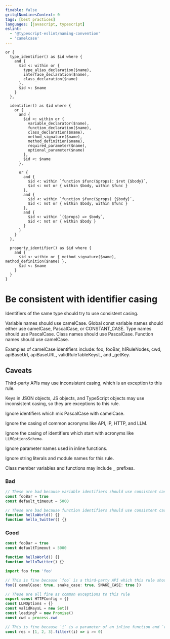 ```yaml
---
fixable: false
gritqlNumLinesContext: 0
tags: [best practices]
languages: [javascript, typescript]
eslint:
  - '@typescript-eslint/naming-convention'
  - 'camelcase'
---
```


```grit
or {
  type_identifier() as $id where {
    and {
      $id <: within or {
        type_alias_declaration($name),
        interface_declaration($name),
        class_declaration($name)
      },
      $id <: $name
    }
  },

  identifier() as $id where {
    or {
      and {
        $id <: within or {
          variable_declarator($name),
          function_declaration($name),
          class_declaration($name),
          method_signature($name),
          method_definition($name),
          required_parameter($name),
          optional_parameter($name)
        },
        $id <: $name
      },

      or {
        and {
          $id <: within `function $func($props): $ret {$body}`,
          $id <: not or { within $body, within $func }
        },
        and {
          $id <: within `function $func($props) {$body}`,
          $id <: not or { within $body, within $func }
        },
        and {
          $id <: within `($props) => $body`,
          $id <: not or { within $body }
        }
      }
    }
  },

  property_identifier() as $id where {
    and {
      $id <: within or { method_signature($name), method_definition($name) },
      $id <: $name
    }
  }
}
```

# Be consistent with identifier casing

Identifiers of the same type should try to use consistent casing.

Variable names should use camelCase.
Global const variable names should either use camelCase, PascalCase, or CONSTANT_CASE.
Type names should use PascalCase.
Class names should use PascalCase.
Function names should use camelCase.

Examples of camelCase identifiers include: foo, fooBar, h1RuleNodes, cwd, apiBaseUrl, apiBaseURL, validRuleTableKeysL, and \_getKey.

## Caveats

Third-party APIs may use inconsistent casing, which is an exception to this rule.

Keys in JSON objects, JS objects, and TypeScript objects may use inconsistent casing, so they are exceptions to this rule.

Ignore identifiers which mix PascalCase with camelCase.

Ignore the casing of common acronyms like API, IP, HTTP, and LLM.

Ignore the casing of identifiers which start with acronyms like `LLMOptionsSchema`.

Ignore parameter names used in inline functions.

Ignore string literals and module names for this rule.

Class member variables and functions may include `_` prefixes.

### Bad

```ts
// These are bad because variable identifiers should use consistent casing.
const fooBar = true
const default_timeout = 5000

// These are bad because function identifiers should use consistent casing.
function helloWorld() {}
function hello_twitter() {}
```

### Good

```ts
const fooBar = true
const defaultTimeout = 5000

function helloWorld() {}
function helloTwitter() {}
```

```ts
import foo from 'foo'

// This is fine because `foo` is a third-party API which this rule should ignore.
foo({ camelCase: true, snake_case: true, SNAKE_CASE: true })
```

```ts
// These are all fine as common exceptions to this rule
export const HTTPConfig = {}
const LLMOptions = {}
const validKeysL = new Set()
const loadingP = new Promise()
const cwd = process.cwd
```

```ts
// This is fine because `i` is a parameter of an inline function and `res` is a common exception.
const res = [1, 2, 3].filter((i) => i >= 0)
```
